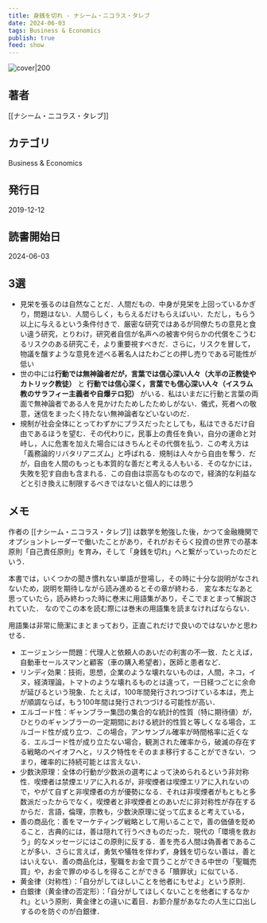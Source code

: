 ```yaml
---
title: 身銭を切れ - ナシーム・ニコラス・タレブ
date: 2024-06-03
tags: Business & Economics
publish: true
feed: show
---
```

![cover|200](http://books.google.com/books/content?id=x4TCDwAAQBAJ&printsec=frontcover&img=1&zoom=1&edge=curl&source=gbs_api)
## 著者
[[ナシーム・ニコラス・タレブ]]
## カテゴリ
Business & Economics
## 発行日
2019-12-12
## 読書開始日
2024-06-03

## 3選
 - 見栄を張るのは自然なことだ．人間だもの．中身が見栄を上回っているかぎり，問題はない．人間らしく，もらえるだけもらえばいい．ただし，もらう以上に与えるという条件付きで．厳密な研究ではあるが同僚たちの意見と食い違う研究，とりわけ，研究者自信が名声への被害や何らかの代償をこうむるリスクのある研究こそ，より重要視すべきだ．さらに，リスクを冒して，物議を醸すような意見を述べる著名人はたわごとの押し売りである可能性が低い
 - 世の中には**行動では無神論者だが，言葉では信心深い人々（大半の正教徒やカトリック教徒）** と **行動では信心深く，言葉でも信心深い人々（イスラム教のサラフィー主義者や自爆テロ犯）** がいる．私はいまだに行動と言葉の両面で無神論者である人を見かけたためしたためしがない．儀式，死者への敬意，迷信をまったく持たない無神論者などいないのだ．
 - 規制が社会全体にとってわずかにプラスだったとしても，私はできるだけ自由であるほうを望む．その代わりに，民事上の責任を負い，自分の運命と対峙し，人に危害を加えた場合にはきちんとその代償を払う．この考え方は「義務論的リバタリアニズム」と呼ばれる．規制は人々から自由を奪う．だが，自由を人間のもっとも本質的な善だと考える人もいる．そのなかには，失敗を犯す自由も含まれる．この自由は崇高なものなので，経済的な利益などと引き換えに制限するべきではないと個人的には思う
## メモ

作者の [[ナシーム・ニコラス・タレブ]] は数学を勉強した後，かつて金融機関でオプショントレーダーで働いたことがあり，それがおそらく投資の世界での基本原則「自己責任原則」を育み，そして「身銭を切れ」へと繋がっていったのだという．

本書では，いくつかの聞き慣れない単語が登場し，その時に十分な説明がなされないため，説明を期待しながら読み進めるとその章が終わる．
変な本だなあと思っていたら，読み終わった時に巻末に用語集があり，そこでまとまって解説されていた．
なのでこの本を読む際には巻末の用語集を読まなければならない．

用語集は非常に簡潔にまとまっており，正直これだけで良いのではないかと思わせる．

 - エージェンシー問題：代理人と依頼人のあいだの利害の不一致．たとえば，自動車セールスマンと顧客（車の購入希望者），医師と患者など．
 - リンディ効果：技術，思想，企業のような壊れないものは，人間，ネコ，イヌ，経済理論，トマトのような壊れるものとは違って，一日経つごとに余命が延びるという現象．たとえば，100年間発行されつづけている本は，売上が順調ならば，もう100年間は発行されつづける可能性が高い．
 - エルゴード性：ギャンブラー集団の集合的な統計的性質（特に期待値）が，ひとりのギャンブラーの一定期間における統計的性質と等しくなる場合，エルゴード性が成り立つ．この場合，アンサンブル確率が時間格率に近くなる．エルゴード性が成り立たない場合，観測された確率から，破滅の存在する戦略のペイオフへと，リスク特性をそのまま移行することができない．つまり，確率的に持続可能とは言えない．
 - 少数決原理：全体の行動が少数派の選考によって決められるという非対称性．喫煙者は禁煙エリアに入れるが，非喫煙者は喫煙エリアに入れないので，やがて自ずと非喫煙者の方が優勢になる．それは非喫煙者がもともと多数派だったからでなく，喫煙者と非喫煙者とのあいだに非対称性が存在するからだ．言語，倫理，宗教も，少数決原理に従って広まると考えている，
 - 善の商品化：善をマーケティング戦略として用いることで，善の価値を貶めること．古典的には，善は隠れて行うべきものだった．現代の「環境を救おう」的なメッセージにはこの原則に反する．善を売る人間は偽善者であることが多い．さらに言えば，勇気や犠牲を伴わず，身銭を切らない善は，善とはいえない．善の商品化は，聖職をお金で買うことができる中世の「聖職売買」や，お金で罪のゆるしを得ることができる「贖罪状」に似ている．
 - 黄金律（対称性）：「自分がしてほしいことを他者にもせよ」という原則．
 - 白銀律（黄金律の否定形）：「自分がしてほしくないことを他者にするなかれ」という原則．黄金律との違いに着目．お節介屋があなたの人生に口出しするのを防ぐのが白銀律．





